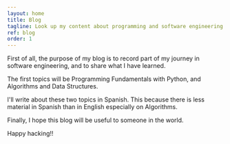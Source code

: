 ```yaml
---
layout: home
title: Blog
tagline: Look up my content about programming and software engineering.
ref: blog
order: 1
---
```


First of all, the purpose of my blog is to record part of my journey in software engineering, and to share what I have learned.

The first topics will be Programming Fundamentals with Python, and Algorithms and Data Structures.  

I'll write about these two topics in Spanish. This because there is less material in Spanish than in English especially on Algorithms.  

Finally, I hope this blog will be useful to someone in the world.  

Happy hacking!!




